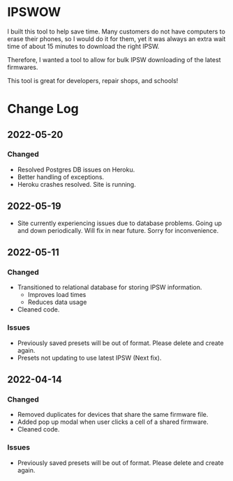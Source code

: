 # IPSWOW

I built this tool to help save time. Many customers do not have computers to erase their phones, so I would do it for them, yet it was always an extra wait time of about 15 minutes to download the right IPSW.

Therefore, I wanted a tool to allow for bulk IPSW downloading of the latest firmwares.

This tool is great for developers, repair shops, and schools!


# Change Log

## 2022-05-20

### Changed
- Resolved Postgres DB issues on Heroku. 
- Better handling of exceptions. 
- Heroku crashes resolved. Site is running. 

## 2022-05-19
- Site currently experiencing issues due to database problems. Going up and down periodically. Will fix in near future. Sorry for inconvenience. 

## 2022-05-11

### Changed
- Transitioned to relational database for storing IPSW information.
  - Improves load times
  - Reduces data usage
- Cleaned code. 

### Issues
- Previously saved presets will be out of format. Please delete and create again. 
- Presets not updating to use latest IPSW (Next fix). 

## 2022-04-14

### Changed
- Removed duplicates for devices that share the same firmware file. 
- Added pop up modal when user clicks a cell of a shared firmware. 
- Cleaned code. 

### Issues
- Previously saved presets will be out of format. Please delete and create again. 
